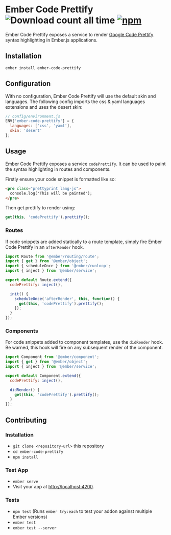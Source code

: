 Ember Code Prettify ![Download count all time](https://img.shields.io/npm/dt/ember-code-prettify.svg) [![npm](https://img.shields.io/npm/v/ember-code-prettify.svg)](https://www.npmjs.com/package/ember-code-prettify)
======

Ember Code Prettify exposes a service to render [Google Code Prettify](https://github.com/google/code-prettify) syntax highlighting in Ember.js applications.

## Installation

`ember install ember-code-prettify`

## Configuration

With no configuration, Ember Code Prettify will use the default skin and languages. The following config imports the css & yaml languages extensions and uses the desert skin:

```js
// config/environment.js
ENV['ember-code-prettify'] = {
  languages: ['css', 'yaml'],
  skin: 'desert'
};
```

## Usage

Ember Code Prettify exposes a service `codePrettify`. It can be used to paint the syntax highlighting in routes and components.

Firstly ensure your code snippet is formatted like so:

```html
<pre class="prettyprint lang-js">
  console.log('This will be painted');
</pre>
```

Then get prettify to render using:

```js
get(this, 'codePrettify').prettify();
```

### Routes

If code snippets are added statically to a route template, simply fire Ember Code Prettify in an `afterRender` hook.

```javascript
import Route from '@ember/routing/route';
import { get } from '@ember/object';
import { scheduleOnce } from '@ember/runloop';
import { inject } from '@ember/service';

export default Route.extend({
  codePrettify: inject(),

  init() {
    scheduleOnce('afterRender', this, function() {
      get(this, 'codePrettify').prettify();
    });
  }
});
```

### Components

For code snippets added to component templates, use the `didRender` hook. Be warned, this hook will fire on any subsequent render of the component.

```javascript
import Component from '@ember/component';
import { get } from '@ember/object';
import { inject } from '@ember/service';

export default Component.extend({
  codePrettify: inject(),

  didRender() {
    get(this, 'codePrettify').prettify();
  }
});
```

## Contributing

### Installation

* `git clone <repository-url>` this repository
* `cd ember-code-prettify`
* `npm install`

### Test App

* `ember serve`
* Visit your app at [http://localhost:4200](http://localhost:4200).

### Tests

* `npm test` (Runs `ember try:each` to test your addon against multiple Ember versions)
* `ember test`
* `ember test --server`
